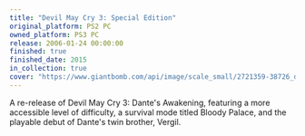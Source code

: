 ```yaml
---
title: "Devil May Cry 3: Special Edition"
original_platform: PS2 PC
owned_platform: PS3 PC
release: 2006-01-24 00:00:00
finished: true
finished_date: 2015
in_collection: true
cover: "https://www.giantbomb.com/api/image/scale_small/2721359-38726_devil%20may%203.jpg"
---
```


A re-release of Devil May Cry 3: Dante's Awakening, featuring a more accessible level of difficulty, a survival mode titled Bloody Palace, and the playable debut of Dante's twin brother, Vergil.
